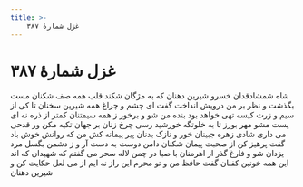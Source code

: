 ```yaml
---
title: >-
    غزل شمارهٔ ۳۸۷
---
```

# غزل شمارهٔ ۳۸۷

شاه شمشادقدان خسرو شیرین دهنان
که به مژگان شکند قلب همه صف شکنان
مست بگذشت و نظر بر من درویش انداخت
گفت ای چشم و چراغ همه شیرین سخنان
تا کی از سیم و زرت کیسه تهی خواهد بود
بنده من شو و برخور ز همه سیمتنان
کمتر از ذره نه ای پست مشو مهر بورز
تا به خلوتگه خورشید رسی چرخ زنان
بر جهان تکیه مکن ور قدحی می داری
شادی زهره جبینان خور و نازک بدنان
پیر پیمانه کش من که روانش خوش باد
گفت پرهیز کن از صحبت پیمان شکنان
دامن دوست به دست آر و ز دشمن بگسل
مرد یزدان شو و فارغ گذر از اهرمنان
با صبا در چمن لاله سحر می گفتم
که شهیدان که اند این همه خونین کفنان
گفت حافظ من و تو محرم این راز نه ایم
از می لعل حکایت کن و شیرین دهنان
